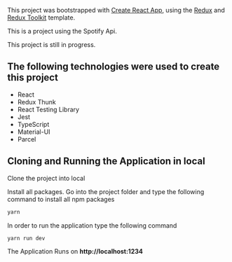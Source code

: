 This project was bootstrapped with [Create React App](https://github.com/facebook/create-react-app), using the [Redux](https://redux.js.org/) and [Redux Toolkit](https://redux-toolkit.js.org/) template.

This is a project using the Spotify Api.

This project is still in progress.

## The following technologies were used to create this project

- React<br />
- Redux Thunk<br />
- React Testing Library<br />
- Jest<br />
- TypeScript<br />
- Material-UI<br />
- Parcel<br />

## Cloning and Running the Application in local

Clone the project into local

Install all packages. Go into the project folder and type the following command to install all npm packages

```bash
yarn
```

In order to run the application type the following command

```bash
yarn run dev
```

The Application Runs on **http://localhost:1234**
